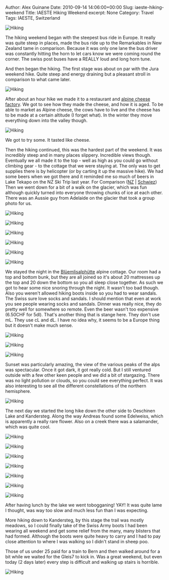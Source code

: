 Author: Alex Guinane
Date: 2010-09-14 14:06:00+00:00
Slug: iaeste-hiking-weekend
Title: IAESTE Hiking Weekend
excerpt: None
Category: Travel
Tags: IAESTE, Switzerland

![Hiking](/images/2010/2010-09-14-iaeste-hiking-weekend/P1040232.JPG)

The hiking weekend began with the steepest bus ride in Europe. It really was quite steep in places, made the bus ride up to the Remarkables in New Zealand tame in comparison. Because it was only one lane the bus driver was constantly hitting the horn to let cars know we were coming round the corner. The swiss post buses have a REALLY loud and long horn tune.

And then began the hiking. The first stage was about on par with the Jura weekend hike. Quite steep and energy draining but a pleasant stroll in comparison to what came later.

![Hiking](/images/2010/2010-09-14-iaeste-hiking-weekend/lowerhike.JPG)

After about an hour hike we made it to a restaurant and [alpine cheese factory](http://en.wikipedia.org/wiki/Transhumance#The_Alps). We got to see how they made the cheese, and how it is aged. To be able to market as Alpine cheese, the cows have to live and the cheese has to be made at a certain altitude (I forget what). In the winter they move everything down into the valley though.

![Hiking](/images/2010/2010-09-14-iaeste-hiking-weekend/cheese.JPG)

We got to try some. It tasted like cheese.

Then the hiking continued, this was the hardest part of the weekend. It was incredibly steep and in many places slippery. Incredible views though. Eventually we all made it to the top - well as high as you could go without climbing gear - to the cottage that we were staying at. The only was to get supplies there is by helicopter (or by carting it up the massive hike). We had some beers when we got there and it reminded me so much of beers in Lake Tekapo on the NZ Ski Trip last year. For Comparison ([NZ](http://picasaweb.google.com/alexguinane/SkiTrip09#5516776164870888626) | [Schwiez](http://picasaweb.google.com/alexguinane/IAESTEHikingWeekend#5516411549420267634)) Then we went down for a bit of a walk on the glacier, which was
fun although quickly turned into everyone throwing chunks of ice at each other. There was an Aussie guy from Adelaide on the glacier that took a group photo for us.



![Hiking](/images/2010/2010-09-14-iaeste-hiking-weekend/P1040181.JPG)

![Hiking](/images/2010/2010-09-14-iaeste-hiking-weekend/P1040203.JPG)

![Hiking](/images/2010/2010-09-14-iaeste-hiking-weekend/finalstairs.JPG)

![Hiking](/images/2010/2010-09-14-iaeste-hiking-weekend/sign.JPG)

![Hiking](/images/2010/2010-09-14-iaeste-hiking-weekend/hut.JPG)

![Hiking](/images/2010/2010-09-14-iaeste-hiking-weekend/groupshot.JPG)

We stayed the night in the [Blüemlisalphütte](https://plus.google.com/110740992425167130852/) alpine cottage. Our room had a top and bottom bunk, but they are all joined so it's about 20 mattresses up the top and 20 down the bottom so you all sleep close together. As such we got to hear some nice snoring through the night. It wasn't too bad though. Also you weren't allowed hiking boots inside so you had to
wear sandals. The Swiss sure love socks and sandals. I should mention that even at work you see people wearing socks and sandals. Dinner was really nice, they do pretty well for somewhere so remote. Even the beer wasn't too expensive (6.50CHF for 5dl). That's another thing that is stange here. They don't use mL. They use cL and dL. I have no idea
why, it seems to be a Europe thing but it doesn't make much sense.

![Hiking](/images/2010/2010-09-14-iaeste-hiking-weekend/beers1.JPG)

![Hiking](/images/2010/2010-09-14-iaeste-hiking-weekend/beers2.JPG)

![Hiking](/images/2010/2010-09-14-iaeste-hiking-weekend/clogs.JPG)

Sunset was particularly amazing, the view of the various peaks of the alps was spectacular. Once it got dark, it got really cold. But I still ventured outside with a few other keen people and we did a bit of stargazing. There was no light pollution or clouds, so you could see everything perfect. It was also interesting to see all the different constellations of the northern hemisphere.

![Hiking](/images/2010/2010-09-14-iaeste-hiking-weekend/sunset.JPG)

The next day we started the long hike down the other side to Oeschinen Lake and Kandersteg. Along the way Andreas found some Edelweiss, which is apparently a really rare flower. Also on a creek there was a salamander, which was quite cool.

![Hiking](/images/2010/2010-09-14-iaeste-hiking-weekend/glacier.JPG)

![Hiking](/images/2010/2010-09-14-iaeste-hiking-weekend/hikedown1.JPG)

![Hiking](/images/2010/2010-09-14-iaeste-hiking-weekend/flower1.JPG)

![Hiking](/images/2010/2010-09-14-iaeste-hiking-weekend/flower2.JPG)

![Hiking](/images/2010/2010-09-14-iaeste-hiking-weekend/salamander.JPG)

![Hiking](/images/2010/2010-09-14-iaeste-hiking-weekend/Oeschinensee.JPG)

![Hiking](/images/2010/2010-09-14-iaeste-hiking-weekend/Oeschinensee2.JPG)

After having lunch by the lake we went tobogganing! YAY! It was quite lame I thought, was way too slow and much less fun than I was expecting.

More hiking down to Kandersteg, by this stage the trail was mostly meadows, so I could finally take of the Swiss Army boots I had been wearing all weekend and get some relief from the many, many blisters that had formed. Although the boots were quite heavy to carry and I had to pay close attention to where I was walking so I didn't stand in
sheep poo.

Those of us under 25 paid for a train to Bern and then walked around for a bit while we waited for the Gleis7 to kick in. Was a great weekend, but even today (2 days later) every step is difficult and walking up stairs is horrible.

![Hiking](/images/2010/2010-09-14-iaeste-hiking-weekend/trainhome.JPG)
